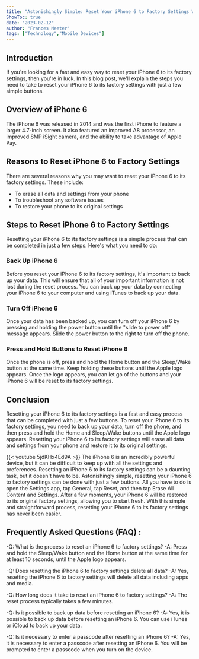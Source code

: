 ```yaml
---
title: "Astonishingly Simple: Reset Your iPhone 6 to Factory Settings With Just a Few Buttons!"
ShowToc: true 
date: "2023-02-12"
author: "Frances Meeter" 
tags: ["Technology","Mobile Devices"]
---
```

## Introduction

If you're looking for a fast and easy way to reset your iPhone 6 to its factory settings, then you're in luck. In this blog post, we'll explain the steps you need to take to reset your iPhone 6 to its factory settings with just a few simple buttons.

## Overview of iPhone 6

The iPhone 6 was released in 2014 and was the first iPhone to feature a larger 4.7-inch screen. It also featured an improved A8 processor, an improved 8MP iSight camera, and the ability to take advantage of Apple Pay.

## Reasons to Reset iPhone 6 to Factory Settings

There are several reasons why you may want to reset your iPhone 6 to its factory settings. These include:

- To erase all data and settings from your phone
- To troubleshoot any software issues
- To restore your phone to its original settings

## Steps to Reset iPhone 6 to Factory Settings

Resetting your iPhone 6 to its factory settings is a simple process that can be completed in just a few steps. Here's what you need to do:

### Back Up iPhone 6

Before you reset your iPhone 6 to its factory settings, it's important to back up your data. This will ensure that all of your important information is not lost during the reset process. You can back up your data by connecting your iPhone 6 to your computer and using iTunes to back up your data.

### Turn Off iPhone 6

Once your data has been backed up, you can turn off your iPhone 6 by pressing and holding the power button until the "slide to power off" message appears. Slide the power button to the right to turn off the phone.

### Press and Hold Buttons to Reset iPhone 6

Once the phone is off, press and hold the Home button and the Sleep/Wake button at the same time. Keep holding these buttons until the Apple logo appears. Once the logo appears, you can let go of the buttons and your iPhone 6 will be reset to its factory settings.

## Conclusion

Resetting your iPhone 6 to its factory settings is a fast and easy process that can be completed with just a few buttons. To reset your iPhone 6 to its factory settings, you need to back up your data, turn off the phone, and then press and hold the Home and Sleep/Wake buttons until the Apple logo appears. Resetting your iPhone 6 to its factory settings will erase all data and settings from your phone and restore it to its original settings.

{{< youtube 5jdKHx4Ed9A >}} 
The iPhone 6 is an incredibly powerful device, but it can be difficult to keep up with all the settings and preferences. Resetting an iPhone 6 to its factory settings can be a daunting task, but it doesn't have to be. Astonishingly simple, resetting your iPhone 6 to factory settings can be done with just a few buttons. All you have to do is open the Settings app, tap General, tap Reset, and then tap Erase All Content and Settings. After a few moments, your iPhone 6 will be restored to its original factory settings, allowing you to start fresh. With this simple and straightforward process, resetting your iPhone 6 to its factory settings has never been easier.

## Frequently Asked Questions (FAQ) :
-Q: What is the process to reset an iPhone 6 to factory settings?
-A: Press and hold the Sleep/Wake button and the Home button at the same time for at least 10 seconds, until the Apple logo appears.

-Q: Does resetting the iPhone 6 to factory settings delete all data?
-A: Yes, resetting the iPhone 6 to factory settings will delete all data including apps and media.

-Q: How long does it take to reset an iPhone 6 to factory settings?
-A: The reset process typically takes a few minutes.

-Q: Is it possible to back up data before resetting an iPhone 6?
-A: Yes, it is possible to back up data before resetting an iPhone 6. You can use iTunes or iCloud to back up your data.

-Q: Is it necessary to enter a passcode after resetting an iPhone 6?
-A: Yes, it is necessary to enter a passcode after resetting an iPhone 6. You will be prompted to enter a passcode when you turn on the device.


